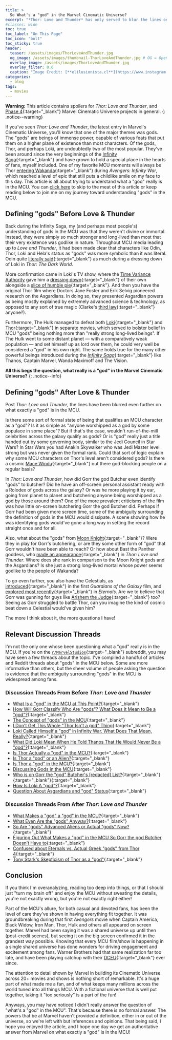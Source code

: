 ```yaml
---
title: > 
  So What's a "god" in the Marvel Cinematic Universe?
excerpt: "*Thor: Love and Thunder* has only served to blur the lines on who and what a god is in the MCU."
#classes: wide
toc: true
toc_label: "On This Page"
toc_icon: "bolt"
toc_sticky: true
header:
  teaser: /assets/images/ThorLoveAndThunder.jpg
  og_image: /assets/images/thumbnail-ThorLoveAndThunder.jpg # OG = Open Graph, shows up in social sharing situations.
  overlay_image: /assets/images/ThorLoveAndThunder.jpg
  overlay_filter: 0.6
  caption: "Image Credit: [**elilusionista.cl**](https://www.instagram.com/p/Cd7GWgGuWZu/)"
categories:
  - blog
tags:
  - movies
---
```


<style>
  .page__hero--overlay {
      padding: 10em 0;
  }
</style>


**Warning:** This article contains spoilers for *Thor: Love and Thunder*, and [Phase 4](https://marvelcinematicuniverse.fandom.com/wiki/Phase_Four){:target="_blank"} Marvel Cinematic Universe projects in general.
{: .notice--warning}

If you've seen *Thor: Love and Thunder*, the latest entry in Marvel's Cinematic Universe, you'll know that one of the major themes was gods. The "gods" are beings of immense power, capable of various feats that put them on a higher plane of existence than most characters. Of the gods, Thor, and perhaps Loki, are undoubtedly two of the most popular. They've been around since the very beginnings of the [Infinity Saga](https://marvelcinematicuniverse.fandom.com/wiki/Infinity_Saga){:target="_blank"} and have grown to hold a special place in the hearts of fans, myself included. One of my favorite MCU moments will always be Thor [entering Wakanda](https://www.youtube.com/watch?v=49xWJJvpjzI){:target="_blank"} during *Avengers: Infinity War*, which reached a level of epic that still puts a childlike smile on my face to this day. This article is all about trying to understand what a "god" really is in the MCU. You can [click here](#relevant-discussion-threads) to skip to the meat of this article or keep reading below to join me on my journey toward understanding "gods" in the MCU.

## Defining "gods" Before Love & Thunder

Back during the Infinity Saga, my (and perhaps most people's) understanding of gods in the MCU was that they weren't divine or immortal. Instead, they were simply so much stronger and long-lived than most that their very existence was godlike in nature. Throughout MCU media leading up to *Love and Thunder*, it had been made clear that characters like Odin, Thor, Loki and Hela's status as "gods" was more symbolic than it was literal. Odin quite [literally said](https://youtu.be/HhXBlJFgGKU?t=20){:target="_blank"} as much during a dressing down of Loki in *Thor: The Dark World*.

More confirmation came in Loki's TV show, where the [Time Variance Authority](https://marvelcinematicuniverse.fandom.com/wiki/Time_Variance_Authority) gave him a [dressing down](https://youtu.be/jztc5bBqtgA?t=140){:target="_blank"} of their own alongside a [slice of humble pie](https://youtu.be/jztc5bBqtgA?t=180){:target="_blank"}. And then you have the original Thor film where Doctors Jane Foster and Erik Selvig pioneered research on the Asgardians. In doing so, they presented Asgardian powers as being mostly explained by extremely advanced science & technology, as opposed to any sort of true magic (Clarke's [third law](https://en.wikipedia.org/wiki/Clarke%27s_three_laws){:target="_blank"} anyone?).

Furthermore, The Hulk managed to defeat both [Loki](https://www.youtube.com/watch?v=31ZjnrHR8EA){:target="_blank"} and [Thor](https://www.youtube.com/watch?v=2vJxeX41QWw){:target="_blank"} in separate movies, which served to bolster belief in MCU "gods" being nothing more than "really strong long-lived beings". If The Hulk went to some distant planet — with a comparatively weak population — and set himself up as lord over them, he could very well be considered a "god" in his own right. The same holds true for the many other powerful beings introduced during the [*Infinity Saga*](https://marvelcinematicuniverse.fandom.com/wiki/Infinity_Saga){:target="_blank"} like Thanos, Captain Marvel, Wanda Maximoff and The Vision.

**All this begs the question, what really is a "god" in the Marvel Cinematic Universe?**
{: .notice--info}

## Defining "gods" After Love & Thunder

Post *Thor: Love and Thunder*, the lines have been blurred even further on what exactly a "god" is in the MCU.

Is there some sort of formal state of being that qualifies an MCU character as a "god"? Is it as simple as "anyone worshipped as a god by some populace in some place"? But if that's the case, wouldn't run-of-the-mill celebrities across the galaxy qualify as gods? Or is "god" really just a title handed out by some governing body, similar to the Jedi Council in Star Wars? In Star Wars you had Anakin Skywalker who was Jedi Master level strong but was never given the formal rank. Could that sort of logic explain why some MCU characters on Thor's level aren't considered gods? Is there a cosmic [Mace Windu](https://knowyourmeme.com/memes/we-do-not-grant-you-the-rank-of-master){:target="_blank"} out there god-blocking people on a regular basis?

In *Thor: Love and Thunder*, how did Gorr the god Butcher even identify "gods" to butcher? Did he have an off-screen personal assistant ready with a Rolodex of gods across the galaxy? Or was he more playing it by ear, going from planet to planet and butchering anyone being worshipped as a god by those around them? One of the more prevalent criticisms of the film was how little on-screen butchering Gorr the god Butcher did. Perhaps if Gorr had been given more screen time, some of the ambiguity surrounding the definition of gods in the MCU would dissipate. A scene showing how he was identifying gods would've gone a long way in setting the record straight once and for all.

Also, what about the "gods" from [Moon Knight](https://screenrant.com/moon-knight-egyptian-gods/){:target="_blank"}? Were they in play for Gorr's butchering, or are they some other form of "god" that Gorr wouldn't have been able to reach? Or how about Bast the Panther goddess, who [made an appearance](https://marvelcinematicuniverse.fandom.com/wiki/Bast){:target="_blank"} in *Thor: Love and Thunder*. Where does she rank in comparison to the Moon Knight gods and the Asgardians? Is she just a strong long-lived mortal whose power seems godlike to the people of Wakanda?

To go even further, you also have the Celestials, as [introduced](https://www.youtube.com/watch?v=GaigscTbuTs){:target="_blank"} in the first *Guardians of the Galaxy* film, and [explored most recently](https://www.youtube.com/watch?v=bV5YuZnRXjA){:target="_blank"} in *Eternals*. Are we to believe that Gorr was gunning for guys like [Arishem the Judge](https://marvelcinematicuniverse.fandom.com/wiki/Arishem_the_Judge){:target="_blank"} too? Seeing as Gorr struggled to battle Thor, can you imagine the kind of cosmic beat down a Celestial would've given him?

The more I think about it, the more questions I have!

## Relevant Discussion Threads

I'm not the only one whose been questioning what a "god" really is in the MCU. If you're on the [`r/MarvelStudios`](https://www.reddit.com/r/marvelstudios/){:target="_blank"} subreddit, you may have seen a few threads about the topic. I've compiled a handful of articles and Reddit threads about "gods" in the MCU below. Some are more informative than others, but the sheer volume of people asking the question is evidence that the ambiguity surrounding "gods" in the MCU is widespread among fans.

### Discussion Threads From Before *Thor: Love and Thunder*

* [What Is a "god" in the MCU at This Point?](https://www.reddit.com/r/marvelstudios/comments/w19kew/discussion_what_is_a_god_in_the_mcu_at_this_point/){:target="_blank"}
* [How Will Gorr Classify Who Are "gods"? What Does It Mean to Be a "god"?](https://www.reddit.com/r/marvelstudios/comments/vhkcz5/how_will_gorr_classify_who_are_gods_what_does_it/){:target="_blank"}
* [The Concept of "gods" in the MCU](https://www.reddit.com/r/marvelstudios/comments/tw92im/the_concept_of_gods_in_the_mcu/){:target="_blank"}
* [I Don't Get This Whole "Thor Isn't a god" Thing](https://www.reddit.com/r/marvelstudios/comments/5b5yha/i_dont_get_this_whole_thor_isnt_a_god_thing/){:target="_blank"}
* [Loki Called Himself a "god" in Infinity War. What Does That Mean, Really?](https://www.reddit.com/r/marvelstudios/comments/soog2f/loki_called_himself_a_god_in_infinity_war_what/){:target="_blank"}
* [What Did Loki Mean When He Told Thanos That He Would Never Be a "god"?](https://www.reddit.com/r/marvelstudios/comments/avnu46/{:target="_blank"}what_did_loki_mean_when_he_told_thanos_that_he/){:target="_blank"}
* [Is Thor Actually a "god" in the MCU?](https://www.reddit.com/r/marvelstudios/comments/b72ya7/is_thor_actually_a_goddemigod_in_the_mcu/){:target="_blank"}
* [Is Thor a "god" or an Alien?](https://www.reddit.com/r/marvelstudios/comments/67gafi/is_thor_a_god_or_an_alien/){:target="_blank"}
* [Is Thor a "god" in the MCU?](https://www.reddit.com/r/marvelstudios/comments/kvk9vo/is_thor_a_god_in_the_mcu/){:target="_blank"}
* [Discussing Gods in the MCU](https://www.reddit.com/r/marvelstudios/comments/u35jry/discussing_gods_in_the_mcu/){:target="_blank"}
* [Who is on Gorr the "god" Butcher's [redacted] List?](https://www.reddit.com/r/marvelstudios/comments/sa3clj/who_is_on_gorr_the_god_butchers_shit_list/){:target="_blank"}{:target="_blank"}{:target="_blank"}
* [How Is Loki A "god"?](https://www.reddit.com/r/marvelstudios/comments/98oqyh/how_is_loki_a_god/){:target="_blank"}
* [Question About Asgardians and "god" Status](https://www.reddit.com/r/marvelstudios/comments/5356a2/question_about_asgardians_and_god_status/){:target="_blank"}

### Discussion Threads From After *Thor: Love and Thunder*

* [What Makes a "god" a "god" in the MCU?](https://www.reddit.com/r/marvelstudios/comments/hjsi3r/what_makes_a_god_a_god_in_the_mcu/){:target="_blank"}
* [What Even Are the "gods" Anyway?](https://www.reddit.com/r/marvelstudios/comments/w18fuh/what_even_are_the_gods_anyway/){:target="_blank"}
* [So Are "gods" Advanced Aliens or Actual "gods" Now?](https://www.reddit.com/r/marvelstudios/comments/w4dadt/so_are_gods_advanced_aliens_or_actual_gods_now/){:target="_blank"}
* [Figuring Out What Makes a "god" in the MCU So Gorr the god Butcher Doesn’t Have to](https://www.polygon.com/23200050/mcu-thor-gods-asgard-eternals-moon-knight-explainer){:target="_blank"}
* [Confused about Eternals vs. Actual Greek "gods" from Thor 4](https://www.reddit.com/r/marvelstudios/comments/w6k9ar/confused_about_eternals_vs_actual_greek_gods_from/){:target="_blank"}
* [Tony Stark's Skepticism of Thor as a "god"](https://www.reddit.com/r/marvelstudios/comments/w272tr/comment/igqoza4){:target="_blank"}

## Conclusion

If you think I'm overanalyzing, reading too deep into things, or that I should just "turn my brain off" and enjoy the MCU without sweating the details, you're not exactly wrong, but you're not exactly right either!

Part of the MCU's allure, for both casual and devoted fans, has been the level of care they've shown in having everything fit together. It was groundbreaking during that first *Avengers* movie when Captain America, Black Widow, Iron Man, Thor, Hulk and others all appeared on screen together. Marvel had been saying it was a shared universe up until then (post-credit scenes), but seeing it on the big screen confirmed it in the grandest way possible. Knowing that every MCU film/show is happening in a single shared universe has done wonders for driving engagement and excitement among fans. Warner Brothers had that same realization far too late, and have been playing catchup with their [DCEU](https://en.wikipedia.org/wiki/DC_Extended_Universe){:target="_blank"} ever since.

The attention to detail shown by Marvel in building its Cinematic Universe across 20+ movies and shows is nothing short of remarkable. It's a huge part of what made me a fan, and of what keeps many millions across the world tuned into all things MCU. With a fictional universe that is well put together, taking it "too seriously" is a part of the fun!

Anyways, you may have noticed I didn't really answer the question of "what's a "god" in the MCU". That's because there is no formal answer. The powers that be at Marvel haven't provided a definition, either in or out of the universe, so we're left with but inferences and opinions. That being said, I hope you enjoyed the article, and I hope one day we get an authoritative answer from Marvel on what exactly a "god" is in the MCU!
